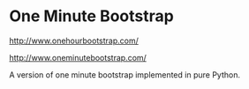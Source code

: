 One Minute Bootstrap
====================

http://www.onehourbootstrap.com/

http://www.oneminutebootstrap.com/

A version of one minute bootstrap implemented in pure Python.

